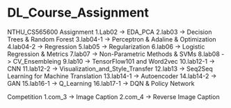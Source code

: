 # DL_Course_Assignment
NTHU_CS565600
Assignment
  1.Lab02 -> EDA_PCA
  2.lab03 -> Decision Trees & Random Forest
  3.lab04-1 -> Perceptron & Adaline & Optimization
  4.lab04-2 -> Regression
  5.lab05 -> Regularization
  6.lab06 -> Logistic Regression & Metrics
  7.lab07 -> Non-Parametric Methods & SVMs 
  8.lab08 -> CV_Ensembleing
  9.lab10 ->  TensorFlow101 and Word2vec
  10.lab12-1 -> CNN
  11.lab12-2 -> Visualization_and_Style_Transfer
  12.lab13 -> Seq2Seq Learning for Machine Translation
  13.lab14-1 -> Autoencoder
  14.lab14-2 -> GAN
  15.lab16-1 -> Q_Learning
  16.lab17-1 -> DQN & Policy Network
  
Competition
  1.com_3 -> Image Caption
  2.com_4 -> Reverse Image Caption
